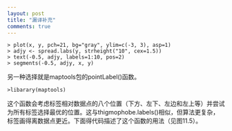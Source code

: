 ```yaml
---
layout: post
title: "漏译补充"
comments: true
---
```

```
> plot(x, y, pch=21, bg="gray", ylim=c(-3, 3), asp=1)
> adjy <- spread.labs(y, strheight("10", cex=1.5))
> text(-0.5, adjy, labels=1:10, pos=2)
> segments(-0.5, adjy, x, y)

```
另一种选择就是maptools包的pointLabel()函数。
```
>libarary(maptools)
```
这个函数会考虑标签相对数据点的八个位置（下方、左下、左边和左上等）并尝试为所有标签选择最优的位置。这与thigmophobe.labels()相似，但算法更复杂，标签画得离数据点更近。下面得代码描述了这个函数的用法（见图11.5）。
